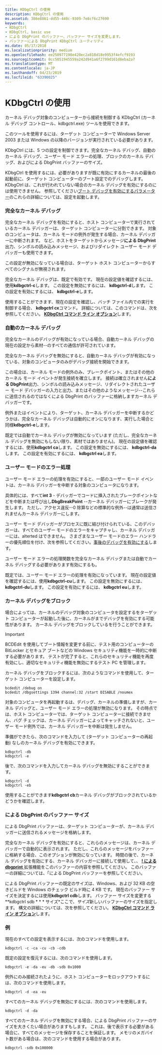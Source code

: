 ```yaml
---
title: KDbgCtrl の使用
description: KDbgCtrl の使用
ms.assetid: 386e8861-dd55-440c-9309-7e8cf6c27690
keywords:
- KDbgCtrl
- KDbgCtrl, basic use
- による DbgPrint のバッファー、バッファー サイズを変更します。
- バッファーによる DbgPrint KDbgCtrl ユーティリティ
ms.date: 05/17/2018
ms.localizationpriority: medium
ms.openlocfilehash: ee250977198e420ec2a818d18e9953f4efcf9193
ms.sourcegitcommit: 0cc5051945559a242d941a6f2799d161d8eba2a7
ms.translationtype: MT
ms.contentlocale: ja-JP
ms.lasthandoff: 04/23/2019
ms.locfileid: "63390025"
---
```

# <a name="using-kdbgctrl"></a>KDbgCtrl の使用


カーネル デバッグ対象のコンピューターから接続を制御する KDbgCtrl (カーネル デバッグ コントロール、kdbgctrl.exe) ツールを使用できます。

このツールを使用するには、ターゲット コンピューターで Windows Server 2003 または Windows の以降のバージョンが実行されている必要があります。

KDbgCtrl には、5 つの設定を制御できます。完全なカーネル デバッグ、自動のカーネル デバッグ、ユーザー モード エラーの処理、ブロックのカーネル デバッグ、およびによる DbgPrint バッファーのサイズ。

KDbgCtrl を使用するには、必要がありますが既に有効にするカーネルの最後の起動前に、ターゲット コンピューターのブート設定でのデバッグします。 KDbgCtrl は、これが行われていない場合のカーネル デバッグを有効にするのには使用できません。 参照してください[ブート デバッグを有効にするパラメーター](https://msdn.microsoft.com/library/windows/hardware/ff542279)のこれらの詳細については、設定を起動します。

### <a name="span-idfullkerneldebuggingspanspan-idfullkerneldebuggingspanfull-kernel-debugging"></a><span id="full_kernel_debugging"></span><span id="FULL_KERNEL_DEBUGGING"></span>完全なカーネル デバッグ

完全なカーネル デバッグを有効にすると、ホスト コンピューターで実行されているカーネル デバッガーは、ターゲット コンピューターに分割できます。 対象のコンピュータは、カーネル モードの例外が発生する場合、カーネル デバッガーに中断されます。 など、ホストをターゲットからメッセージ**による DbgPrint**出力、シンボルの読み込みメッセージ、およびリダイレクト ユーザー モード デバッガーも使用できます。

この設定が無効になっている場合は、ターゲット ホスト コンピューターからすべてのシグナルが無視されます。

完全なカーネル デバッグは、既定で有効です。 現在の設定値を確認するには、使用**kdbgctrl-c**します。 この設定を無効にするには、 **kdbgctrl-d**します。 この設定を有効にするには、 **kdbgctrl-e**します。

使用することができます、現在の設定を確認し、バッチ ファイル内での実行を制御する場合、 **kdbgctrl cx**コマンド。 詳細については、このコマンドは、次を参照してください。 [ **KDbgCtrl コマンド ライン オプション**](kdbgctrl-command-line-options.md)します。

### <a name="span-idautomatickerneldebuggingspanspan-idautomatickerneldebuggingspanautomatic-kernel-debugging"></a><span id="automatic_kernel_debugging"></span><span id="AUTOMATIC_KERNEL_DEBUGGING"></span>自動のカーネル デバッグ

完全なカーネルのデバッグが有効になっている場合、自動カーネル デバッグの現在の設定から素材--のすべての通信が許可されています。

完全なカーネル デバッグを無効にすると、自動カーネル デバッグが有効になっている、対象のコンピュータのみがデバッグ接続を開始できます。

この場合は、カーネル モードの例外のみ、ブレークポイント、またはその他のカーネル モード イベントが発生接続を確立します。 接続は確立されません**による DbgPrint**出力、シンボルの読み込みメッセージ、リダイレクトされたユーザー モード デバッガーの入力と出力、またはその他のようなメッセージ--これらに送信されるのではなくによる DbgPrint のバッファーに格納しますカーネル デバッガーです。

例外またはイベントにより、ターゲット、カーネル デバッガーを中断するかどうかは、完全なカーネル デバッグは自動的にオンになります、実行した場合と同様**kdbgctrl-e**します。

既定では自動でカーネル デバッグが無効になっています (ただし、完全なカーネル デバッグを無効にもしない限り、素材ではありません)。 現在の設定値を確認するには、使用**kdbgctrl ca**します。 この設定を無効にするには、 **kdbgctrl-da**します。 この設定を有効にするには、 **kdbgctrl ea**します。

### <a name="span-idusermodeerrorhandlingspanspan-idusermodeerrorhandlingspanuser-mode-error-handling"></a><span id="user_mode_error_handling"></span><span id="USER_MODE_ERROR_HANDLING"></span>ユーザー モードのエラー処理

ユーザー モード エラーの処理を有効にすると、一部のユーザー モード イベントは、カーネル デバッガーを中断する対象のコンピュータになります。

具体的には、すべて**int 3** - デバッガーでコードに挿入されたブレークポイントなどを中断または呼び出し**DbgBreakPoint** --カーネル デバッガーにブレークが発生します。 ただし、アクセス違反--0 除算などの標準的な例外--は通常は送信されませんカーネル デバッガーにします。

ユーザー モード デバッガーがプロセスに既に結び付けられている、このデバッガーは、すべてのユーザー モードのエラーをキャプチャし、カーネル デバッガーには、alterted はできません。 さまざまなユーザー モードのエラー ハンドラーの優先順位を付け、次を参照してください。[事後のデバッグを有効にする](enabling-postmortem-debugging.md)します。

ユーザー モード エラーの処理関数を完全なカーネル デバッグまたは自動でカーネル デバッグする必要があります有効にするも。

既定では、ユーザー モード エラーの処理を有効になっています。 現在の設定値を確認するには、使用**kdbgctrl-cu**します。 この設定を無効にするには、 **kdbgctrl-du**します。 この設定を有効にするには、 **kdbgctrl eu**します。

### <a name="span-idblockingkerneldebuggingspanspan-idblockingkerneldebuggingspanblocking-kernel-debugging"></a><span id="blocking_kernel_debugging"></span><span id="BLOCKING_KERNEL_DEBUGGING"></span>カーネル デバッグをブロック

場合によっては、カーネルのデバッグ対象のコンピュータを設定するをターゲット コンピューターが起動した後に、カーネルがまでデバッグを有効にする可能性があります。 カーネル デバッグをブロックしているを行うことができます。

> [!IMPORTANT]
> BCDEdit を使用してブート情報を変更する前に、テスト用のコンピューターの BitLocker とセキュア ブートなどの Windows セキュリティ機能を一時的に中断する必要があります。
> テストが完了すると、これらのセキュリティ機能を再度有効にし、適切なセキュリティ機能を無効にするテスト PC を管理します。

カーネル デバッグをブロックするには、次のようなコマンドを使用して、ターゲット コンピューターを設定します。

```console
bcdedit /debug on
bcdedit /dbgsettings 1394 channel:32 /start DISABLE /noumex
```

対象のコンピュータを再起動するは、デバッグ、カーネルの準備しますが、カーネル デバッグと、ユーザー モード エラーの処理が無効になります。 その時点では、ホスト コンピューターでは、ターゲット コンピューターに接続できません、バグ チェックは、カーネル デバッガーによってキャッチされないと、ユーザー モード例外では、カーネル デバッガーを中断は発生しません。

準備ができたら、次のコマンドを入力して (ターゲット コンピューターの再起動) なしのカーネル デバッグを有効にできます。

```console
kdbgctrl -db
kdbgctrl -e
```

後で、次のコマンドを入力してカーネル デバッグを無効にすることができます。

```console
kdbgctrl -d
kdbgctrl -eb
```

使用することができます**kdbgctrl cb**カーネル デバッグがブロックされているかどうかを確認します。

### <a name="span-idthedbgprintbuffersizespanspan-idthedbgprintbuffersizespanthe-dbgprint-buffer-size"></a><span id="the_dbgprint_buffer_size"></span><span id="THE_DBGPRINT_BUFFER_SIZE"></span>による DbgPrint のバッファー サイズ

による DbgPrint バッファーは、ターゲット コンピューターが、カーネル デバッガーに送信されるメッセージを格納します。

完全なカーネル デバッグを有効にすると、これらのメッセージは、カーネル デバッガーで自動的に表示されます。 ただし、これらのメッセージをバッファーに格納する場合、このオプションが無効になっています。 時間の後で、カーネル デバッグを有効にする、カーネル デバッガーに接続して使用して、、 [ **! による dbgprint** ](-dbgprint.md)拡張機能をこのバッファーの内容を参照してください。 このバッファーの詳細については、「による DbgPrint バッファーを参照してください。

による DbgPrint バッファーの既定のサイズは、Windows、および 32 KB の空きビルドを Windows のチェック ビルド時に 4 KB です。 現在のバッファー サイズを決定するには使用**kdbgctrl cdb**します。 バッファー サイズを変更する **kdbgctrl sdb * * * サイズ*ここで、*サイズ*新しいバッファーのサイズを指定します。 構文の詳細については、次を参照してください。 [ **KDbgCtrl コマンド ライン オプション**](kdbgctrl-command-line-options.md)します。

### <a name="span-idexamplesspanspan-idexamplesspanexamples"></a><span id="examples"></span><span id="EXAMPLES"></span>例

現在のすべての設定を表示するには、次のコマンドを使用します。

```console
kdbgctrl -c -ca -cu -cb -cdb 
```

既定の設定を復元するには、次のコマンドを使用します。

```console
kdbgctrl -e -da -eu -db -sdb 0x1000 
```

例外にのみ接続されたように、ホスト コンピューターをロックアウトするには、次のコマンドを使用します。

```console
kdbgctrl -d -ea -eu 
```

すべてのカーネル デバッグを無効にするには、次のコマンドを使用します。

```console
kdbgctrl -d -da 
```

すべてのカーネル デバッグを無効にする場合、による DbgPrint バッファーのサイズを大きくたい場合がありますもします。 これは、後で表示する必要がある場合に、すべてのメッセージを保存することを保証します。 メモリのメガバイト数がある場合は、次のコマンドを使用する場合があります。

```console
kdbgctrl -sdb 0x100000 
```

 

 





